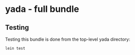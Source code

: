 # yada - full bundle

## Testing

Testing this bundle is done from the top-level yada directory:

    lein test
